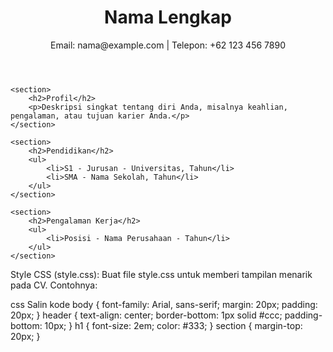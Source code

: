 <!DOCTYPE html>
<html lang="en">
<head>
    <meta charset="UTF-8">
    <meta name="viewport" content="width=device-width, initial-scale=1.0">
    <title>Curriculum Vitae</title>
    <link rel="stylesheet" href="style.css">
</head>
<body>
    <header>
        <h1>Nama Lengkap</h1>
        <p>Email: nama@example.com | Telepon: +62 123 456 7890</p>
    </header>
    
    <section>
        <h2>Profil</h2>
        <p>Deskripsi singkat tentang diri Anda, misalnya keahlian, pengalaman, atau tujuan karier Anda.</p>
    </section>

    <section>
        <h2>Pendidikan</h2>
        <ul>
            <li>S1 - Jurusan - Universitas, Tahun</li>
            <li>SMA - Nama Sekolah, Tahun</li>
        </ul>
    </section>

    <section>
        <h2>Pengalaman Kerja</h2>
        <ul>
            <li>Posisi - Nama Perusahaan - Tahun</li>
        </ul>
    </section>
</body>
</html>
Style CSS (style.css): Buat file style.css untuk memberi tampilan menarik pada CV. Contohnya:

css
Salin kode
body {
    font-family: Arial, sans-serif;
    margin: 20px;
    padding: 20px;
}
header {
    text-align: center;
    border-bottom: 1px solid #ccc;
    padding-bottom: 10px;
}
h1 {
    font-size: 2em;
    color: #333;
}
section {
    margin-top: 20px;
}
